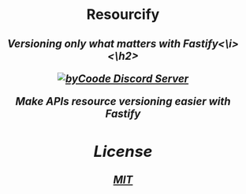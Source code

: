 <h1 align="center">Resourcify</h1>

<h2 align="center" style><i>Versioning only what matters with Fastify<\i><\h2>

[![byCoode Discord Server](https://img.shields.io/discord/800519993602211890?color=%23738ADB&label=byCoode&logo=discord&logoColor=%23738ADB)](https://discord.gg/Mgt39Rm8dn)

Make APIs resource versioning easier with Fastify

## License
[MIT](../LICENSE)
